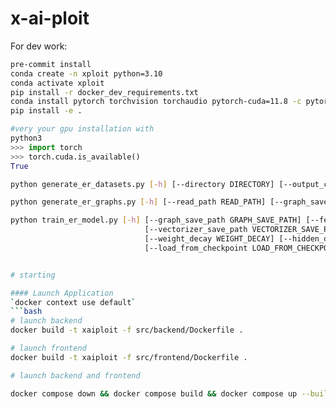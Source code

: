 # x-ai-ploit

For dev work:

```bash
pre-commit install
conda create -n xploit python=3.10
conda activate xploit
pip install -r docker_dev_requirements.txt
conda install pytorch torchvision torchaudio pytorch-cuda=11.8 -c pytorch -c nvidia -y
pip install -e .
```

```python
#very your gpu installation with
python3
>>> import torch
>>> torch.cuda.is_available()
True
```

```bash
python generate_er_datasets.py [-h] [--directory DIRECTORY] [--output_csv OUTPUT_CSV] [--output_cve_csv OUTPUT_CVE_CSV] [--output_cveless_csv OUTPUT_CVELESS_CSV] [--regen_data REGEN_DATA] [--limit LIMIT]

python generate_er_graphs.py [-h] [--read_path READ_PATH] [--graph_save_path GRAPH_SAVE_PATH] [--feature_save_path FEATURE_SAVE_PATH] [--vectorizer_save_path VECTORIZER_SAVE_PATH] [--limit LIMIT]

python train_er_model.py [-h] [--graph_save_path GRAPH_SAVE_PATH] [--feature_save_path FEATURE_SAVE_PATH]
                              [--vectorizer_save_path VECTORIZER_SAVE_PATH] [--train_perc TRAIN_PERC] [--valid_perc VALID_PERC] [--num_epochs NUM_EPOCHS] [--learning_rate LEARNING_RATE]
                              [--weight_decay WEIGHT_DECAY] [--hidden_dim HIDDEN_DIM][--dropout_rate DROPOUT_RATE] [--logging_interval LOGGING_INTERVAL] [--checkpoint_path CHECKPOINT_PATH]
                              [--load_from_checkpoint LOAD_FROM_CHECKPOINT]


# starting

#### Launch Application
`docker context use default`
```bash
# launch backend
docker build -t xaiploit -f src/backend/Dockerfile .
```

```bash
# launch frontend
docker build -t xaiploit -f src/frontend/Dockerfile .
```

```bash
# launch backend and frontend

docker compose down && docker compose build && docker compose up --build -d && docker image prune -f
```

